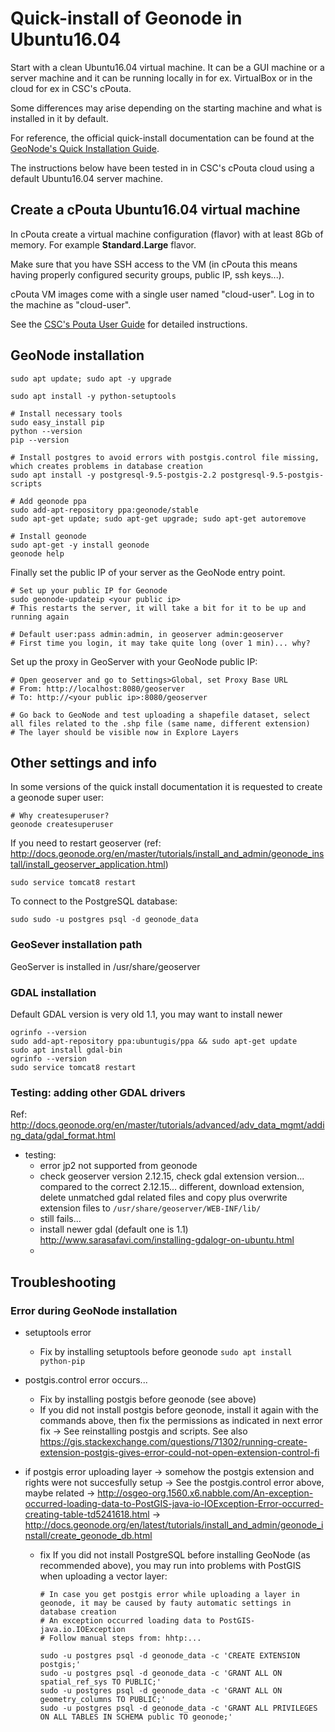 # Quick-install of Geonode in Ubuntu16.04
Start with a clean Ubuntu16.04 virtual machine. It can be a GUI machine or a server machine and it can be running locally in for ex. VirtualBox or in the cloud for ex in CSC's cPouta.

Some differences may arise depending on the starting machine and what is installed in it by default.

For reference, the official quick-install documentation can be found at the [GeoNode's Quick Installation Guide](http://docs.geonode.org/en/master/tutorials/install_and_admin/quick_install.html).

The instructions below have been tested in in CSC's cPouta cloud using a default Ubuntu16.04 server machine.

## Create a cPouta Ubuntu16.04 virtual machine

In cPouta create a virtual machine configuration (flavor) with at least 8Gb of memory. For example **Standard.Large** flavor.

Make sure that you have SSH access to the VM (in cPouta this means having properly configured security groups, public IP, ssh keys...).

cPouta VM images come with a single user named "cloud-user". Log in to the machine as "cloud-user".

See the [CSC's Pouta User Guide](https://research.csc.fi/pouta-user-guide) for detailed instructions.

## GeoNode installation
```
sudo apt update; sudo apt -y upgrade

sudo apt install -y python-setuptools

# Install necessary tools
sudo easy_install pip
python --version
pip --version

# Install postgres to avoid errors with postgis.control file missing, which creates problems in database creation
sudo apt install -y postgresql-9.5-postgis-2.2 postgresql-9.5-postgis-scripts
```
```
# Add geonode ppa
sudo add-apt-repository ppa:geonode/stable
sudo apt-get update; sudo apt-get upgrade; sudo apt-get autoremove

# Install geonode
sudo apt-get -y install geonode
geonode help
```


Finally set the public IP of your server as the GeoNode entry point.
```
# Set up your public IP for Geonode
sudo geonode-updateip <your public ip>
# This restarts the server, it will take a bit for it to be up and running again

# Default user:pass admin:admin, in geoserver admin:geoserver
# First time you login, it may take quite long (over 1 min)... why?
```

Set up the proxy in GeoServer with your GeoNode public IP:
```
# Open geoserver and go to Settings>Global, set Proxy Base URL
# From: http://localhost:8080/geoserver
# To: http://<your public ip>:8080/geoserver

# Go back to GeoNode and test uploading a shapefile dataset, select all files related to the .shp file (same name, different extension)
# The layer should be visible now in Explore Layers
```



## Other settings and info
In some versions of the quick install documentation it is requested to create a geonode super user:
```
# Why createsuperuser?
geonode createsuperuser
```

If you need to restart geoserver (ref: http://docs.geonode.org/en/master/tutorials/install_and_admin/geonode_install/install_geoserver_application.html)
```
sudo service tomcat8 restart
```

To connect to the PostgreSQL database:
```
sudo sudo -u postgres psql -d geonode_data
```
### GeoSever installation path
GeoServer is installed in /usr/share/geoserver

### GDAL installation
Default GDAL version is very old 1.1, you may want to install newer
```
ogrinfo --version
sudo add-apt-repository ppa:ubuntugis/ppa && sudo apt-get update
sudo apt install gdal-bin
ogrinfo --version
sudo service tomcat8 restart
```
### Testing: adding other GDAL drivers
Ref: http://docs.geonode.org/en/master/tutorials/advanced/adv_data_mgmt/adding_data/gdal_format.html
- testing:
  - error jp2 not supported from geonode
  - check geoserver version 2.12.15, check gdal extension version... compared to the correct 2.12.15... different, download extension, delete unmatched gdal related files and copy plus overwrite extension files to `/usr/share/geoserver/WEB-INF/lib/`
  - still fails...
  - install newer gdal (default one is 1.1) http://www.sarasafavi.com/installing-gdalogr-on-ubuntu.html
  -


## Troubleshooting

### Error during GeoNode installation
- setuptools error
  - Fix by installing setuptools before  geonode `sudo apt install python-pip`

- postgis.control error occurs...
  - Fix by installing postgis before geonode (see above)
  - If you did not install postgis before geonode, install it again with the commands above, then fix the permissions as indicated in next error fix -> See reinstalling postgis and scripts. See also https://gis.stackexchange.com/questions/71302/running-create-extension-postgis-gives-error-could-not-open-extension-control-fi

- if postgis error uploading layer -> somehow the postgis extension and rights were not succesfully setup -> See the postgis.control error above, maybe related -> http://osgeo-org.1560.x6.nabble.com/An-exception-occurred-loading-data-to-PostGIS-java-io-IOException-Error-occurred-creating-table-td5241618.html -> http://docs.geonode.org/en/latest/tutorials/install_and_admin/geonode_install/create_geonode_db.html

  - fix If you did not install PostgreSQL before installing GeoNode (as recommended above), you may run into problems with PostGIS when uploading a vector layer:

    ```
    # In case you get postgis error while uploading a layer in geonode, it may be caused by fauty automatic settings in database creation
    # An exception occurred loading data to PostGIS- java.io.IOException
    # Follow manual steps from: hhtp:...

    sudo -u postgres psql -d geonode_data -c 'CREATE EXTENSION postgis;'
    sudo -u postgres psql -d geonode_data -c 'GRANT ALL ON spatial_ref_sys TO PUBLIC;'
    sudo -u postgres psql -d geonode_data -c 'GRANT ALL ON geometry_columns TO PUBLIC;'
    sudo -u postgres psql -d geonode_data -c 'GRANT ALL PRIVILEGES ON ALL TABLES IN SCHEMA public TO geonode;'
    ```
